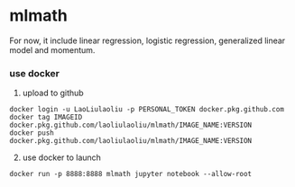 # mlmath

For now, it include linear regression, logistic regression, generalized linear model and momentum.


### use docker

1. upload to github
```
docker login -u LaoLiulaoliu -p PERSONAL_TOKEN docker.pkg.github.com
docker tag IMAGEID docker.pkg.github.com/laoliulaoliu/mlmath/IMAGE_NAME:VERSION
docker push docker.pkg.github.com/laoliulaoliu/mlmath/IMAGE_NAME:VERSION
```

2. use docker to launch
```
docker run -p 8888:8888 mlmath jupyter notebook --allow-root
```
